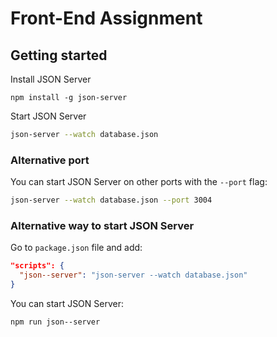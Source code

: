 # Front-End Assignment

## Getting started

Install JSON Server 

```
npm install -g json-server
```

Start JSON Server

```bash
json-server --watch database.json
```

### Alternative port

You can start JSON Server on other ports with the `--port` flag:

```bash
json-server --watch database.json --port 3004
```

### Alternative way to start JSON Server

Go to `package.json` file and add:

```json
"scripts": {
  "json--server": "json-server --watch database.json"
}
```

You can start JSON Server:

```bash
npm run json--server
```
